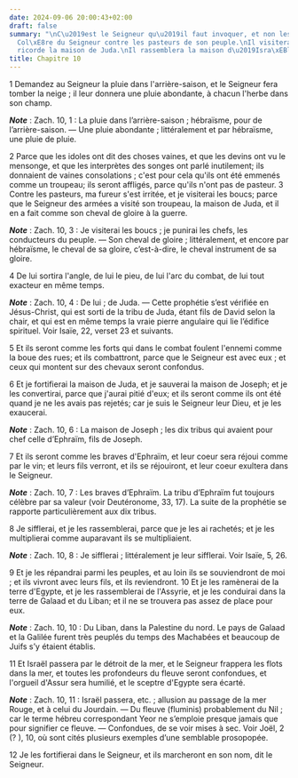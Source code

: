 ```yaml
---
date: 2024-09-06 20:00:43+02:00
draft: false
summary: "\nC\u2019est le Seigneur qu\u2019il faut invoquer, et non les idoles.\n\
  Col\xE8re du Seigneur contre les pasteurs de son peuple.\nIl visitera dans sa mis\xE9\
  ricorde la maison de Juda.\nIl rassemblera la maison d\u2019Isra\xEBl.\n"
title: Chapitre 10
---
```





1 Demandez au Seigneur la pluie dans l'arrière-saison, et le Seigneur fera tomber la neige ; il leur donnera une pluie abondante, à chacun l'herbe dans son champ.

***Note*** :  Zach. 10, 1 : La pluie dans l’arrière-saison ; hébraïsme, pour de l’arrière-saison. ― Une pluie abondante ; littéralement et par hébraïsme, une pluie de pluie.


2 Parce que les idoles ont dit des choses vaines, et que les devins ont vu le mensonge, et que les interprètes des songes ont parlé inutilement; ils donnaient de vaines consolations ; c'est pour cela qu'ils ont été emmenés comme un troupeau; ils seront affligés, parce qu'ils n'ont pas de pasteur. 3 Contre les pasteurs, ma fureur s'est irritée, et je visiterai les boucs; parce que le Seigneur des armées a visité son troupeau, la maison de Juda, et il en a fait comme son cheval de gloire à la guerre.

***Note*** :  Zach. 10, 3 : Je visiterai les boucs ; je punirai les chefs, les conducteurs du peuple. ― Son cheval de gloire ; littéralement, et encore par hébraïsme, le cheval de sa gloire, c’est-à-dire, le cheval instrument de sa gloire.


4 De lui sortira l'angle, de lui le pieu, de lui l'arc du combat, de lui tout exacteur en même temps.

***Note*** :  Zach. 10, 4 : De lui ; de Juda. ― Cette prophétie s’est vérifiée en Jésus-Christ, qui est sorti de la tribu de Juda, étant fils de David selon la chair, et qui est en même temps la vraie pierre angulaire qui lie l’édifice spirituel. Voir Isaïe, 22, verset 23 et suivants.

5 Et ils seront comme les forts qui dans le combat foulent l'ennemi comme la boue des rues; et ils combattront, parce que le Seigneur est avec eux ; et ceux qui montent sur des chevaux seront confondus.


6 Et je fortifierai la maison de Juda, et je sauverai la maison de Joseph; et je les convertirai, parce que j'aurai pitié d'eux; et ils seront comme ils ont été quand je ne les avais pas rejetés; car je suis le Seigneur leur Dieu, et je les exaucerai.

***Note*** :  Zach. 10, 6 : La maison de Joseph ; les dix tribus qui avaient pour chef celle d’Ephraïm, fils de Joseph.


7 Et ils seront comme les braves d'Ephraïm, et leur coeur sera réjoui comme par le vin; et leurs fils verront, et ils se réjouiront, et leur coeur exultera dans le Seigneur.

***Note*** :  Zach. 10, 7 : Les braves d’Ephraïm. La tribu d’Ephraïm fut toujours célèbre par sa valeur (voir Deutéronome, 33, 17). La suite de la prophétie se rapporte particulièrement aux dix tribus.

8 Je sifflerai, et je les rassemblerai, parce que je les ai rachetés; et je les multiplierai comme auparavant ils se multipliaient.

***Note*** :  Zach. 10, 8 : Je sifflerai ; littéralement je leur sifflerai. Voir Isaïe, 5, 26.

9 Et je les répandrai parmi les peuples, et au loin ils se souviendront de moi ; et ils vivront avec leurs fils, et ils reviendront. 10 Et je les ramènerai de la terre d'Egypte, et je les rassemblerai de l'Assyrie, et je les conduirai dans la terre de Galaad et du Liban; et il ne se trouvera pas assez de place pour eux.

***Note*** :  Zach. 10, 10 : Du Liban, dans la Palestine du nord. Le pays de Galaad et la Galilée furent très peuplés du temps des Machabées et beaucoup de Juifs s’y étaient établis.


11 Et Israël passera par le détroit de la mer, et le Seigneur frappera les flots dans la mer, et toutes les profondeurs du fleuve seront confondues, et l'orgueil d'Assur sera humilié, et le sceptre d'Egypte sera écarté.

***Note*** :  Zach. 10, 11 : Israël passera, etc. ; allusion au passage de la mer Rouge, et à celui du Jourdain. ― Du fleuve (fluminis) probablement du Nil ; car le terme hébreu correspondant Yeor ne s’emploie presque jamais que pour signifier ce fleuve. ― Confondues, de se voir mises à sec. Voir Joël, 2 (? ), 10, où sont cités plusieurs exemples d’une semblable prosopopée.

12 Je les fortifierai dans le Seigneur, et ils marcheront en son nom, dit le Seigneur.


